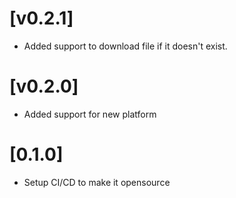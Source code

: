 # [v0.2.1]

- Added support to download file if it doesn't exist.

# [v0.2.0]

- Added support for new platform
# [0.1.0]

- Setup CI/CD to make it opensource